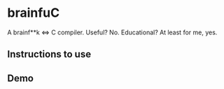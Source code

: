 # brainfuC
A brainf**k &lt;=> C compiler.  Useful?  No.  Educational?  At least for me, yes.

## Instructions to use

## Demo
